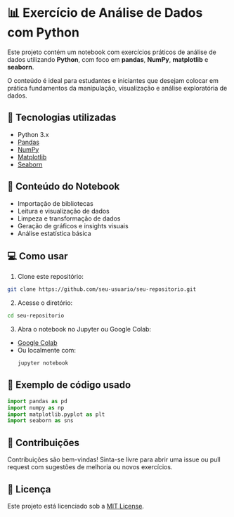 
# 📊 Exercício de Análise de Dados com Python

Este projeto contém um notebook com exercícios práticos de análise de dados utilizando **Python**, com foco em **pandas**, **NumPy**, **matplotlib** e **seaborn**.

O conteúdo é ideal para estudantes e iniciantes que desejam colocar em prática fundamentos da manipulação, visualização e análise exploratória de dados.

## 🧰 Tecnologias utilizadas

- Python 3.x  
- [Pandas](https://pandas.pydata.org/)  
- [NumPy](https://numpy.org/)  
- [Matplotlib](https://matplotlib.org/)  
- [Seaborn](https://seaborn.pydata.org/)

## 📁 Conteúdo do Notebook

- Importação de bibliotecas
- Leitura e visualização de dados
- Limpeza e transformação de dados
- Geração de gráficos e insights visuais
- Análise estatística básica

## 💻 Como usar

1. Clone este repositório:

```bash
git clone https://github.com/seu-usuario/seu-repositorio.git
```

2. Acesse o diretório:

```bash
cd seu-repositorio
```

3. Abra o notebook no Jupyter ou Google Colab:

- [Google Colab](https://colab.research.google.com/)
- Ou localmente com:  
  ```bash
  jupyter notebook
  ```

## 📸 Exemplo de código usado

```python
import pandas as pd
import numpy as np
import matplotlib.pyplot as plt
import seaborn as sns
```

## 🤝 Contribuições

Contribuições são bem-vindas! Sinta-se livre para abrir uma issue ou pull request com sugestões de melhoria ou novos exercícios.

## 📜 Licença

Este projeto está licenciado sob a [MIT License](LICENSE).

